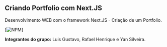 ## Criando Portfolio com Next.JS

Desenvolvimento WEB com o framework Next.JS - Criação de um Portfolio.

[![NPM](https://www.google.com)]

**Integrantes do grupo:** Luis Gustavo, Rafael Henrique e Yan Silveira.
